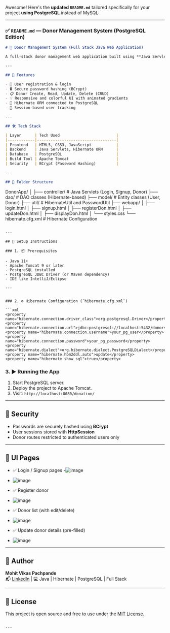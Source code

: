 Awesome! Here's the **updated `README.md`** tailored specifically for your project **using PostgreSQL** instead of MySQL:

---

### ✅ `README.md` — Donor Management System (PostgreSQL Edition)

```markdown
# 🎁 Donor Management System (Full Stack Java Web Application)

A full-stack donor management web application built using **Java Servlets**, **HTML/CSS/JS**, **Hibernate ORM**, and **PostgreSQL**. It supports user registration, login, and full CRUD operations for managing donor data, all within a secure, responsive UI.

---

## 🚀 Features

- 👤 User registration & login
- 🔒 Secure password hashing (BCrypt)
- 📋 Donor Create, Read, Update, Delete (CRUD)
- 💡 Responsive and colorful UI with animated gradients
- 💾 Hibernate ORM connected to PostgreSQL
- 🧠 Session-based user tracking

---

## 🛠️ Tech Stack

| Layer      | Tech Used                         |
|------------|-----------------------------------|
| Frontend   | HTML5, CSS3, JavaScript           |
| Backend    | Java Servlets, Hibernate ORM      |
| Database   | PostgreSQL                        |
| Build Tool | Apache Tomcat                     |
| Security   | BCrypt (Password Hashing)         |

---

## 📁 Folder Structure

```
DonorApp/
│
├── controller/           # Java Servlets (Login, Signup, Donor)
├── dao/                  # DAO classes (Hibernate-based)
├── model/                # Entity classes (User, Donor)
├── util/                 # HibernateUtil and PasswordUtil
├── webapp/
│   ├── login.html
│   ├── signup.html
│   ├── registerDon.html
│   ├── updateDon.html
│   ├── displayDon.html
│   └── styles.css
└── hibernate.cfg.xml     # Hibernate Configuration
```

---

## 🔧 Setup Instructions

### 1. 📦 Prerequisites

- Java 11+
- Apache Tomcat 9 or later
- PostgreSQL installed
- PostgreSQL JDBC Driver (or Maven dependency)
- IDE like IntelliJ/Eclipse

---


### 2. ⚙️ Hibernate Configuration (`hibernate.cfg.xml`)

```xml
<property name="hibernate.connection.driver_class">org.postgresql.Driver</property>
<property name="hibernate.connection.url">jdbc:postgresql://localhost:5432/donorsystem</property>
<property name="hibernate.connection.username">your_pg_user</property>
<property name="hibernate.connection.password">your_pg_password</property>
<property name="hibernate.dialect">org.hibernate.dialect.PostgreSQLDialect</property>
<property name="hibernate.hbm2ddl.auto">update</property>
<property name="hibernate.show_sql">true</property>
```


### 3. ▶️ Running the App

1. Start PostgreSQL server.
2. Deploy the project to Apache Tomcat.
3. Visit: `http://localhost:8080/donation/`

---

## 🔐 Security

- Passwords are securely hashed using **BCrypt**
- User sessions stored with **HttpSession**
- Donor routes restricted to authenticated users only

---

## 📸 UI Pages

- ✅ Login / Signup pages
-![image](https://github.com/user-attachments/assets/f737741f-4a6e-452b-aa8a-224ee7bd2fdc)

- ![image](https://github.com/user-attachments/assets/8eb82ed9-881d-4b45-9637-024853391903)

- ✅ Register donor
- ![image](https://github.com/user-attachments/assets/66d9ae50-9de1-45a0-9a66-3169dafc79b7)

- ✅ Donor list (with edit/delete)
- ![image](https://github.com/user-attachments/assets/1a54338f-fe99-45b9-a83e-ff18661d2e2c)

- ✅ Update donor details (pre-filled)
- ![image](https://github.com/user-attachments/assets/e4320eff-4405-45c7-bd52-c4f394a6fdf6)


---

## 🙌 Author

**Mohit Vikas Pachpande**  
📬 [LinkedIn](https://linkedin.com) | 💻 Java | Hibernate | PostgreSQL | Full Stack

---

## 📃 License

This project is open source and free to use under the [MIT License](LICENSE).
```

---
